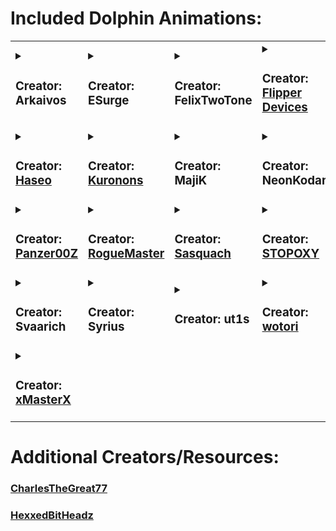 # Included Dolphin Animations:
<table>
<tr>
<td>
<details>
<summary>

### Creator: Arkaivos
</summary>

- [Mew](Arkaivos/L1_Mew_128x64)
</details>
</td>
<td>
<details>
<summary>

### Creator: ESurge
</summary>

- [Kirbs Tunes](ESurge/ES_Kirbs_Tunes)
</details>
</td>
<td>
<details>
<summary>

### Creator: FelixTwoTone
</summary>

- [Veemon](FelixTwoTone/FelixTwoTone_Veemon_128x64)
</details>
</td>
<td>
<details>
<summary>

### Creator: [Flipper Devices](https://github.com/flipperdevices/flipperzero-firmware)
</summary>

- [Boxing](L1_Boxing_128x64)
- [Cry](L1_Cry_128x64)
- [Furippa1](L1_Furippa1_128x64)
- [Furippa2](L2_Furippa2_128x64)
- [Furippa3](L3_Furippa3_128x64)
- [Hacking PC](L2_Hacking_pc_128x64)
- [Hijack Radio](L3_Hijack_radio_128x64)
- [Lab Research](L3_Lab_research_128x54)
- [Laptop](L1_Laptop_128x51)
- [Leaving Sad](L1_Leaving_sad_128x64)
- [Mad Fist](L1_Mad_fist_128x64)
- [Painting](L1_Painting_128x64)
- [Read Books](L1_Read_books_128x64)
- [Recording](L1_Recording_128x51)
- [Sleep](L1_Sleep_128x64)
- [Soldering](L2_Soldering_128x64)
- [Waves](L1_Waves_128x50)
</details>
</td>
</tr>
<tr>
<td>
<details>
<summary>

### Creator: [Haseo](https://github.com/Haseosama/FZ_Animations)
</summary>

- [80s](Haseo/Haseo_80s_128x64)
- [A New Hope](Haseo/L1_A_New_Hope_128x64)
- [Allen](Haseo/Allen_128x64)
- [Bleach](Haseo/Haseo_Bleach_128x64)
- [B0ws3r](Haseo/L1_B0ws3r_128x64)
- [D.Va](Haseo/L1_DVA_128x64)
- [Dino](Haseo/L1_Dino3_128x64)
- [GITS](Haseo/L1_GITS_128x64)
- [G0ku](Haseo/Haseo_G0ku_128x64)
- [Lufy](Haseo/Haseo_Lufy_128x64)
- [Maha](Haseo/Maha_128x64)
- [Mario](Haseo/L1_Mario_128x64)
- [Mug1wara](Haseo/Haseo_Mug1wara_128x64)
- [Nyan Cat](Haseo/L1_NyanCat_128x64)
- [0ne Pi3ce](Haseo/On3_Pi3ce_128x64)
- [Shar!ngan](Haseo/Haseo_Sharingan_128x64)
- [Sirene](Haseo/L1_Sirene_128x64)
- [The Witch](Haseo/L1_The_Witch_128x64)
- [Umbrella](Haseo/Umbrella_128x64)
</details>
</td>
<td>
<details>
<summary>

### Creator: [Kuronons](https://github.com/Kuronons/FZ_graphics)
</summary>

- [Earth Arcadia](Kuronons/L1_Earth_Arcadia_128x64)
- [Eye of the Flipper](Kuronons/L1_Eye_of_the_Flipper_128x64)
- [L](Kuronons/Kuronons_L_128x64)
- [Laughing Man](Kuronons/L1_LaughingMan_128x64)
- [RogueMaster CFW Animation](Kuronons/Kuronons_RMCFW_128x64)
  <details>
  <summary>

  #### Black Flags
  </summary>

  - [Angot](Kuronons/BlackFlags/Kuronons_BlackFlags_Angot_128x64)
  - [Belain](Kuronons/BlackFlags/Kuronons_BlackFlags_Belain_128x64)
  - [Beluche](Kuronons/BlackFlags/Kuronons_BlackFlags_Beluche_128x64)
  - [Bonnet](Kuronons/BlackFlags/Kuronons_BlackFlags_Bonnet_128x64)
  - [Boze](Kuronons/BlackFlags/Kuronons_BlackFlags_Boze_128x64)
  - [Busket](Kuronons/BlackFlags/Kuronons_BlackFlags_Busket_128x64)
  - [ChrisMoody](Kuronons/BlackFlags/Kuronons_BlackFlags_ChrisMoody_128x64)
  - [Condent](Kuronons/BlackFlags/Kuronons_BlackFlags_Condent_128x64)
  - [Delahaye](Kuronons/BlackFlags/Kuronons_BlackFlags_Delahaye_128x64)
  - [Egron](Kuronons/BlackFlags/Kuronons_BlackFlags_Egron_128x64)
  - [England](Kuronons/BlackFlags/Kuronons_BlackFlags_England_128x64)
  - [Every](Kuronons/BlackFlags/Kuronons_BlackFlags_Every_128x64)
  - [Kennedy](Kuronons/BlackFlags/Kuronons_BlackFlags_Kennedy_128x64)
  - [Lafitte](Kuronons/BlackFlags/Kuronons_BlackFlags_Lafitte_128x64)
  - [Landolphe](Kuronons/BlackFlags/Kuronons_BlackFlags_Landolphe_128x64)
  - [LeBasque](Kuronons/BlackFlags/Kuronons_BlackFlags_LeBasque_128x64)
  - [Lelong](Kuronons/BlackFlags/Kuronons_BlackFlags_Lelong_128x64)
  - [Low](Kuronons/BlackFlags/Kuronons_BlackFlags_Low_128x64)
  - [Napin](Kuronons/BlackFlags/Kuronons_BlackFlags_Napin_128x64)
  - [Quelch](Kuronons/BlackFlags/Kuronons_BlackFlags_Quelch_128x64)
  - [Rackham](Kuronons/BlackFlags/Kuronons_BlackFlags_Rackham_128x64)
  - [Roberts3](Kuronons/BlackFlags/Kuronons_BlackFlags_Roberts3_128x64)
  - [Roberts5](Kuronons/BlackFlags/Kuronons_BlackFlags_Roberts5_128x64)
  - [Surcouf](Kuronons/BlackFlags/Kuronons_BlackFlags_Surcouf_128x64)
  - [Teach](Kuronons/BlackFlags/Kuronons_BlackFlags_Teach_128x64)
  - [Tew](Kuronons/BlackFlags/Kuronons_BlackFlags_Tew_128x64)
  - [WillMoody](Kuronons/BlackFlags/Kuronons_BlackFlags_WillMoody_128x64)
  - [Worley](Kuronons/BlackFlags/Kuronons_BlackFlags_Worley_128x64)
  - [Wynne](Kuronons/BlackFlags/Kuronons_BlackFlags_Wynne_128x64)
  - [You](Kuronons/BlackFlags/Kuronons_BlackFlags_You_128x64)
  </details>
  <details>
  <summary>

  #### Science Fiction Logos
  </summary>

  - [Cyberdyne](Kuronons/SFlogo/Kuronons_SFlogo_Cyberdyne_128x64)
  - [OCP](Kuronons/SFlogo/Kuronons_SFlogo_OCP_128x64)
  - [Rekall](Kuronons/SFlogo/Kuronons_SFlogo_Rekall_128x64)
  - [Skynet](Kuronons/SFlogo/Kuronons_SFlogo_Skynet_128x64)
  - [Tyrell](Kuronons/SFlogo/Kuronons_SFlogo_Tyrell_128x64)
  - [Weyland](Kuronons/SFlogo/Kuronons_SFlogo_Weyland_128x64)
  </details>
</details>
</td>
<td>
<details>
<summary>

### Creator: MajiK
</summary>

- [Akira](MjK/MjK_Akira_128x64)
- [Lion's Roar](MjK/MjK_LionsRoar_128x64)
- [Mad Scientist](MjK/MjK_Mad_Sci_128x64)
- [Matrix](MjK/L1_Digi_rain_128x64)
- [Rick Roll](MjK/L1_Rickroll_128x64)
- [Shodan](MjK/L1_Shodan_128x64)
- [Slayers](MjK/L1_Slayers_128x64)
- [Starfield](MjK/MjK_Starfield_128x64)
- [Swim](MjK/L1_MjkDolphin_128x64)
- [Thanks for all the Fish](MjK/L1_Thanks4fish_128x64)
- [Trioptimum](MjK/MjK_Trioptimum_128x64)
</details>
</td>
<td>
<details>
<summary>

### Creator: NeonKodama
</summary>

- [Calcifier](NeonK/NeonK_Calcifer)
- [Jiji Milk](NeonK/NeonK_Jiji_Milk)
- [Last Unicorn](NeonK/NeonK_LastUnicorn_128x64)
</details>
</td>
</tr>
<tr>
<td>
<details>
<summary>

### Creator: [Panzer00Z](https://github.com/Panzer00Z/flipperzero-firmware)
</summary>

- [P0liwhirl](Panzer00Z/L1_P0liwhirl_128x51)
</details>
</td>
<td>
<details>
<summary>

### Creator: [RogueMaster](https://github.com/RogueMaster/awesome-flipperzero-withModules/)
</summary>

- [ChiChi](RM/RM_ChiChi_128x64)
- [G0ku Pew](RM/RM_G0kuPew_128x64)
- [Halloween](RM/RM_Halloween_128_64)
- [Hexadecimal](RM/RM_Hexadecimal_128x64)
- [Init D Water](RM/RM_Init_D_Water_128x64)
- [Kam3Ham3Ha](RM/RM_Kam3ham3ha_128x64)
- [Kirbs](RM/RM_Kirbs_128x64)
- [Kirbs Confused](RM/RM_Kirbs_Confused_128x64)
- [M3gamanZ3r0 Battle](RM/RM_M3gamanZ3r0_Battle_128x64)
- [OP G3ar 4](RM/RM_OP_G3ar4_128x64)
- [R0shi](RM/RM_R0shi_128x64)
- [Tardi5](RM/RM_Tardi5_128x64)
- [Z3lda 0h](RM/RM_Z3lda_0h_128x64)
- [Z3lda R3ady](RM/RM_Z3lda_R3ady_128x64)
  <details>
  <summary>

  #### 18+
  </summary>

  - [Aika Zer0](RM/18/RM_AikaZer0_128x64)
  - [Aika Zer0 2](RM/18/RM_AikaZer0_2_128x64)
  - [BulmFlash](RM/18/RM_BulmFlash_128x64)
  - [G0ku Pat Pat](RM/18/RM_G0kuPatPat_128x64)
  - [Kaz0ku Haha](RM/18/RM_Kaz0ku_Haha_128x64)
  - [P3ach Run](RM/18/RM_P3achRun_128x64)
  - [Sail0rM00n](RM/18/RM_Sail0rM00n_128x64)
  </details>
</details>
</td>
<td>
<details>
<summary>

### Creator: [Sasquach](https://github.com/skizzophrenic/Talking-Sasquach)
</summary>

- [Blaster](Sasquach/Sasquach_Blaster_128x64)
- [CloudG0ku](Sasquach/Sasquach_CloudG0ku_128x64)
- [D1g1talRa1n](Sasquach/Sasquach_D1g1talRa1n_128x64)
- [G0ku](Sasquach/Sasquach_G0ku_128x64)
- [Narut0](Sasquach/Sasquach_Narut0_128x64)
- [RogueMaster Custom Firmware](Sasquach/Sasquach_RMCF_128x64)
- [StickFight](Sasquach/Sasquach_StickFight_128x64)
</details>
</td>
<td>
<details>
<summary>

### Creator: [STOPOXY](https://github.com/stopoxy/FZAnimations)
</summary>

- [School Days](STOPOXY/STOPOXY_SCHOOL_DAYS_128x64)
- [The Legend of Zelda](STOPOXY/STOPOXY_TLOZ_128x64)
- [Whisper of the Heart](STOPOXY/STOPOXY_WOT_HEART_128x64)
</details>
</td>
</tr>
<tr>
<td>
<details>
<summary>

### Creator: Svaarich
</summary>

- [Flipper City](Svaarich/L2_FlipperCity_128x64)
</details>
</td>
<td>
<details>
<summary>

### Creator: Syrius
</summary>

- [Agumon](Syrius/L1_Agumon_128x64)
- [Rukamon](Syrius/L1_Rukamon_128x64)
- [Rukamon PC](Syrius/L2_Rukamon_PC_128x64)
</details>
</td>
<td>
<details>
<summary>

### Creator: ut1s
</summary>

- [DJ](ut1s/L1_DJ_128x64)
</details>
</td>
<td>
<details>
<summary>

### Creator: [wotori](https://github.com/wotori)
</summary>

- [Purple Rain](wotori/L1_Purple_rain_128x64)
</details>
</td>
</tr>
<tr>
<td>
<details>
<summary>

### Creator: [xMasterX](https://github.com/DarkFlippers/unleashed-firmware)
</summary>

- [Fireplace](wotori/L3_Fireplace_128x64)
- [Halloween](wotori/L1_Halloween_128x64)
</details>
</td>
</tr>
</table>

# Additional Creators/Resources:
### [CharlesTheGreat77](https://github.com/CharlesTheGreat77/FlipperZeroAnimation)
### [HexxedBitHeadz](https://github.com/HexxedBitHeadz/FlipperZeroWallpaper)
